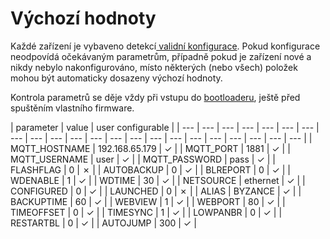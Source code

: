 # Výchozí hodnoty

Každé zařízení je vybaveno detekcí[ validní konfigurace](../konfigurace-zarizeni.md). Pokud konfigurace neodpovídá očekávaným parametrům, případně pokud je zařízení nové a nikdy nebylo nakonfigurováno, místo některých \(nebo všech\) položek mohou být automaticky dosazeny výchozí hodnoty.

Kontrola parametrů se děje vždy při vstupu do [bootloaderu](./), ještě před spuštěním vlastního firmware.

| parameter | value | user configurable |
| --- | --- | --- | --- | --- | --- | --- | --- | --- | --- | --- | --- | --- | --- | --- | --- | --- | --- | --- | --- | --- | --- |
| MQTT\_HOSTNAME | 192.168.65.179 | ✓ |
| MQTT\_PORT | 1881 | ✓ |
| MQTT\_USERNAME | user | ✓ |
| MQTT\_PASSWORD | pass | ✓ |
| FLASHFLAG | 0 | ✗ |
| AUTOBACKUP | 0 | ✓ |
| BLREPORT | 0 | ✓ |
| WDENABLE | 1 | ✓ |
| WDTIME | 30 | ✓ |
| NETSOURCE | ethernet | ✓ |
| CONFIGURED | 0 | ✓ |
| LAUNCHED | 0 | ✗ |
| ALIAS | BYZANCE | ✓ |
| BACKUPTIME | 60 | ✓ |
| WEBVIEW | 1 | ✓ |
| WEBPORT | 80 | ✓ |
| TIMEOFFSET | 0 | ✓ |
| TIMESYNC | 1 | ✓ |
| LOWPANBR | 0 | ✓ |
| RESTARTBL | 0 | ✓ |
| AUTOJUMP | 300 | ✓ |

